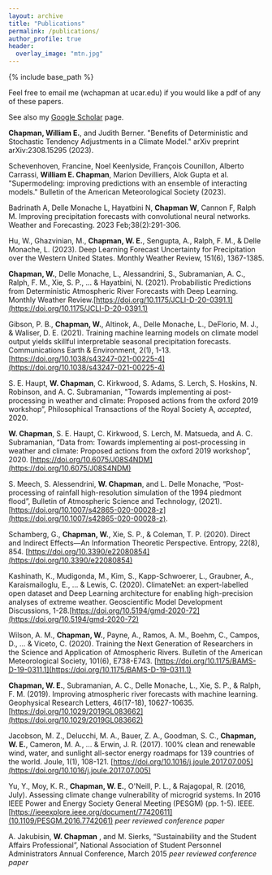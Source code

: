 ```yaml
---
layout: archive
title: "Publications"
permalink: /publications/
author_profile: true
header:
  overlay_image: "mtn.jpg"
---
```

<!-- 
{% if author.googlescholar %}
  You can also find my articles on <u><a href="{{author.googlescholar}}">my Google Scholar profile</a>.</u>
{% endif %}

{% include base_path %}

{% for post in site.publications reversed %}
  {% include archive-single.html %}
{% endfor %}

 -->

{% include base_path %}

Feel free to email me (wchapman at ucar.edu) if you would like a pdf of any of these papers.

See also my [Google Scholar](https://scholar.google.com/citations?user=C1ox2CEAAAAJ&hl=en) page.

**Chapman, William E.**, and Judith Berner. "Benefits of Deterministic and Stochastic Tendency Adjustments in a Climate Model." arXiv preprint arXiv:2308.15295 (2023).

Schevenhoven, Francine, Noel Keenlyside, François Counillon, Alberto Carrassi, **William E. Chapman**, Marion Devilliers, Alok Gupta et al. "Supermodeling: improving predictions with an ensemble of interacting models." Bulletin of the American Meteorological Society (2023).

Badrinath A, Delle Monache L, Hayatbini N, **Chapman W**, Cannon F, Ralph M. Improving precipitation forecasts with convolutional neural networks. Weather and Forecasting. 2023 Feb;38(2):291-306.

Hu, W., Ghazvinian, M., **Chapman, W. E.**, Sengupta, A., Ralph, F. M., & Delle Monache, L. (2023). Deep Learning Forecast Uncertainty for Precipitation over the Western United States. Monthly Weather Review, 151(6), 1367-1385.

**Chapman, W.**, Delle Monache, L., Alessandrini, S., Subramanian, A. C., Ralph, F. M., Xie, S. P., ... & Hayatbini, N. (2021). Probabilistic Predictions from Deterministic Atmospheric River Forecasts with Deep Learning. Monthly Weather Review.[https://doi.org/10.1175/JCLI-D-20-0391.1](https://doi.org/10.1175/JCLI-D-20-0391.1)

Gibson, P. B., **Chapman, W.**, Altinok, A., Delle Monache, L., DeFlorio, M. J., & Waliser, D. E. (2021). Training machine learning models on climate model output yields skillful interpretable seasonal precipitation forecasts. Communications Earth & Environment, 2(1), 1-13.[https://doi.org/10.1038/s43247-021-00225-4](https://doi.org/10.1038/s43247-021-00225-4)


S. E. Haupt, **W. Chapman**, C. Kirkwood, S. Adams, S. Lerch, S. Hoskins, N. Robinson, and A. C. Subramanian, "Towards implementing ai post-processing in weather and climate: Proposed actions from the oxford 2019 workshop”, Philosophical Transactions of the Royal Society A, *accepted*, 2020.

**W. Chapman**, S. E. Haupt, C. Kirkwood, S. Lerch, M. Matsueda, and A. C. Subramanian, “Data from: Towards implementing ai post-processing in weather and climate: Proposed actions from the oxford 2019 workshop”, 2020. [https://doi.org/10.6075/J08S4NDM](https://doi.org/10.6075/J08S4NDM) 

S. Meech, S. Alessendrini, **W. Chapman**, and L. Delle Monache, “Post-processing of rainfall high-resolution simulation of the 1994 piedmont flood”, Bulletin of Atmospheric Science and
Technology, (2021). [https://doi.org/10.1007/s42865-020-00028-z](https://doi.org/10.1007/s42865-020-00028-z).

Schamberg, G., **Chapman, W.**, Xie, S. P., & Coleman, T. P. (2020). Direct and Indirect Effects—An Information Theoretic Perspective. Entropy, 22(8), 854. [https://doi.org/10.3390/e22080854](https://doi.org/10.3390/e22080854)

Kashinath, K., Mudigonda, M., Kim, S., Kapp-Schwoerer, L., Graubner, A., Karaismailoglu, E., ... & Lewis, C. (2020). ClimateNet: an expert-labelled open dataset and Deep Learning architecture for enabling high-precision analyses of extreme weather. Geoscientific Model Development Discussions, 1-28.[https://doi.org/10.5194/gmd-2020-72](https://doi.org/10.5194/gmd-2020-72)

Wilson, A. M., **Chapman, W.**, Payne, A., Ramos, A. M., Boehm, C., Campos, D., ... & Viceto, C. (2020). Training the Next Generation of Researchers in the Science and Application of Atmospheric Rivers. Bulletin of the American Meteorological Society, 101(6), E738-E743. [https://doi.org/10.1175/BAMS-D-19-0311.1](https://doi.org/10.1175/BAMS-D-19-0311.1)

**Chapman, W. E.**, Subramanian, A. C., Delle Monache, L., Xie, S. P., & Ralph, F. M. (2019). Improving atmospheric river forecasts with machine learning. Geophysical Research Letters, 46(17-18), 10627-10635. [https://doi.org/10.1029/2019GL083662](https://doi.org/10.1029/2019GL083662)

Jacobson, M. Z., Delucchi, M. A., Bauer, Z. A., Goodman, S. C., **Chapman, W. E.**, Cameron, M. A., ... & Erwin, J. R. (2017). 100% clean and renewable wind, water, and sunlight all-sector energy roadmaps for 139 countries of the world. Joule, 1(1), 108-121. [https://doi.org/10.1016/j.joule.2017.07.005](https://doi.org/10.1016/j.joule.2017.07.005)

Yu, Y., Moy, K. R., **Chapman, W. E.**, O'Neill, P. L., & Rajagopal, R. (2016, July). Assessing climate change vulnerability of microgrid systems. In 2016 IEEE Power and Energy Society General Meeting (PESGM) (pp. 1-5). IEEE. [https://ieeexplore.ieee.org/document/77420611](10.1109/PESGM.2016.7742061) *peer reviewed conference paper*

A. Jakubisin, **W. Chapman** , and M. Sierks, “Sustainability and the Student Affairs Professional”, National Association of Student Personnel Administrators Annual Conference, March 2015 *peer reviewed conference paper*

